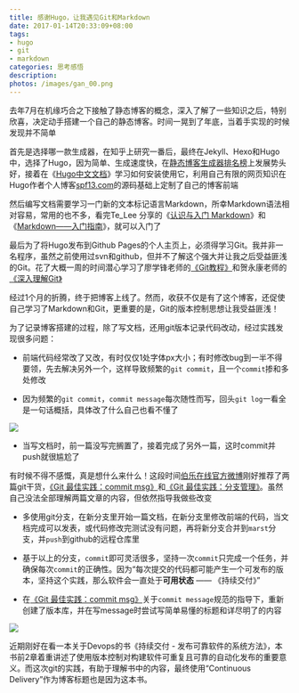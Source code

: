 ```yaml
---
title: 感谢Hugo，让我遇见Git和Markdown
date: 2017-01-14T20:33:09+08:00
tags:
- hugo
- git
- markdown
categories: 思考感悟
description: 
photos: /images/gan_00.png
---
```


去年7月在机缘巧合之下接触了静态博客的概念，深入了解了一些知识之后，特别欣喜，决定动手搭建一个自己的静态博客。时间一晃到了年底，当着手实现的时候发现并不简单

首先是选择哪一款生成器，在知乎上研究一番后，最终在Jekyll、Hexo和Hugo中，选择了Hugo，因为简单、生成速度快，在[静态博客生成器排名榜](https://staticsitegenerators.net/)上发展势头好，接着在《[Hugo中文文档](http://www.gohugo.org)》学习如何安装使用它，利用自己有限的网页知识在Hugo作者个人博客[spf13.com](http://sfp13.com)的源码基础上定制了自己的博客前端
 
然后编写文档需要学习一门新的文本标记语言Markdown，所幸Markdown语法相对容易，常用的也不多，看完Te_Lee 分享的《[认识与入门 Markdown](http://sspai.com/25137/)》和《[Markdown——入门指南](http://www.jianshu.com/p/1e402922ee32/)》，就可以入门了

最后为了将Hugo发布到Github Pages的个人主页上，必须得学习Git。我并非一名程序，虽然之前使用过svn和github，但并不了解这个强大并让我之后受益匪浅的Git。花了大概一周的时间潜心学习了廖学锋老师的[《Git教程》](http://www.liaoxuefeng.com/wiki/0013739516305929606dd18361248578c67b8067c8c017b000)和贺永康老师的[《深入理解Git》
](http://edu.51cto.com/course/course_id-1838.html)

经过1个月的折腾，终于把博客上线了。然而，收获不仅是有了这个博客，还促使自己学习了Markdown和Git，更重要的是，Git的版本控制思想让我受益匪浅！

<!--more-->

为了记录博客搭建的过程，除了写文档，还用git版本记录代码改动，经过实践发现很多问题：

* 前端代码经常改了又改，有时仅仅1处字体px大小；有时修改bug到一半不得要领，先去解决另外一个，这样导致频繁的`git commit`，且一个`commit`掺和多处修改

* 因为频繁的`git commit`，`commit message`每次随性而写，回头`git log`一看全是一句话概括，具体改了什么自己也看不懂了

![](/images/gan_01.png)

* 当写文档时，前一篇没写完搁置了，接着完成了另外一篇，这时commit并push就很尴尬了

有时候不得不感慨，真是想什么来什么！这段时间[伯乐在线官方微博](http://weibo.com/jobbole)刚好推荐了两篇git干货，[《Git 最佳实践：commit msg》](http://blog.jobbole.com/109197/)和[《Git 最佳实践：分支管理》](http://blog.jobbole.com/109466/)。虽然自己没法全部理解两篇文章的内容，但依然指导我做些改变

* 多使用git分支，在新分支里开始一篇文档，在新分支里修改前端的代码，当文档完成可以发表，或代码修改完测试没有问题，再将新分支合并到`marst`分支，并`push`到github的远程仓库里

* 基于以上的分支，`commit`即可灵活很多，坚持一次`commit`只完成一个任务，并确保每次`commit`的正确性。因为“每次提交的代码都可能产生一个可发布的版本，坚持这个实践，那么软件会一直处于**可用状态** —— 《持续交付》”

* 在[《Git 最佳实践：commit msg》](http://blog.jobbole.com/109197/)关于`commit message`规范的指导下，重新创建了版本库，并在写message时尝试写简单易懂的标题和详尽明了的内容

![](/images/gan_02.png)

近期刚好在看一本关于Devops的书《持续交付 - 发布可靠软件的系统方法》，本书前2章着重讲述了使用版本控制对构建软件可重复且可靠的自动化发布的重要意义。而这次git的实践，有助于理解书中的内容，最终使用“Continuous Delivery”作为博客标题也是因为这本书。
